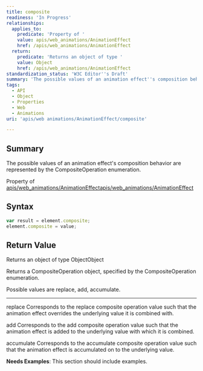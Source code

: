 ```yaml
---
title: composite
readiness: 'In Progress'
relationships:
  applies_to:
    predicate: 'Property of '
    value: apis/web_animations/AnimationEffect
    href: /apis/web_animations/AnimationEffect
  return:
    predicate: 'Returns an object of type '
    value: Object
    href: /apis/web_animations/AnimationEffect
standardization_status: 'W3C Editor''s Draft'
summary: 'The possible values of an animation effect''s composition behavior are represented by the CompositeOperation enumeration.'
tags:
  - API
  - Object
  - Properties
  - Web
  - Animations
uri: 'apis/web animations/AnimationEffect/composite'

---
```

## <span>Summary</span>

The possible values of an animation effect's composition behavior are represented by the CompositeOperation enumeration.

Property of [apis/web\_animations/AnimationEffect](/apis/web_animations/AnimationEffect)[apis/web\_animations/AnimationEffect](/apis/web_animations/AnimationEffect)

## <span>Syntax</span>

``` js
var result = element.composite;
element.composite = value;
```

## <span>Return Value</span>

Returns an object of type ObjectObject

Returns a CompositeOperation object, specified by the CompositeOperation enumeration.

Possible values are replace, add, accumulate.

---

replace Corresponds to the replace composite operation value such that the animation effect overrides the underlying value it is combined with.

add Corresponds to the add composite operation value such that the animation effect is added to the underlying value with which it is combined.

accumulate Corresponds to the accumulate composite operation value such that the animation effect is accumulated on to the underlying value.

**Needs Examples**: This section should include examples.

